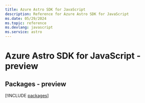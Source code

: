 ```yaml
---
title: Azure Astro SDK for JavaScript
description: Reference for Azure Astro SDK for JavaScript
ms.date: 05/29/2024
ms.topic: reference
ms.devlang: javascript
ms.service: astro
---
```

# Azure Astro SDK for JavaScript - preview
## Packages - preview
[!INCLUDE [packages](astro-index.md)]